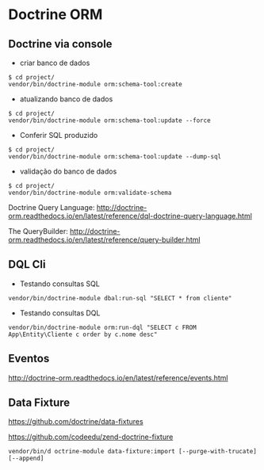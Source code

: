 # Doctrine ORM

## Doctrine via console
- criar banco de dados
```
$ cd project/
vendor/bin/doctrine-module orm:schema-tool:create
```

- atualizando banco de dados
```
$ cd project/
vendor/bin/doctrine-module orm:schema-tool:update --force
```

- Conferir SQL produzido
```
$ cd project/
vendor/bin/doctrine-module orm:schema-tool:update --dump-sql
```

- validação do banco de dados
```
$ cd project/
vendor/bin/doctrine-module orm:validate-schema
```

Doctrine Query Language:
http://doctrine-orm.readthedocs.io/en/latest/reference/dql-doctrine-query-language.html

The QueryBuilder: 
http://doctrine-orm.readthedocs.io/en/latest/reference/query-builder.html


## DQL Cli

- Testando consultas SQL
```
vendor/bin/doctrine-module dbal:run-sql "SELECT * from cliente"
```

- Testando consultas DQL
```
vendor/bin/doctrine-module orm:run-dql "SELECT c FROM App\Entity\Cliente c order by c.nome desc"
```

## Eventos

http://doctrine-orm.readthedocs.io/en/latest/reference/events.html


## Data Fixture
https://github.com/doctrine/data-fixtures

https://github.com/codeedu/zend-doctrine-fixture

```
vendor/bin/d octrine-module data-fixture:import [--purge-with-trucate] [--append]
```